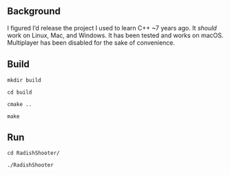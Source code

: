 ## Background

I figured I’d release the project I used to learn C++ ~7 years ago. It *should* work on Linux, Mac, and Windows. It has been tested and works on macOS. Multiplayer has been disabled for the sake of convenience.

## Build

`mkdir build`

`cd build`

`cmake ..`

`make`

## Run

`cd RadishShooter/`

`./RadishShooter`
